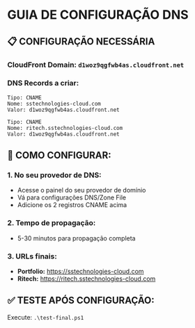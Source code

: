 # GUIA DE CONFIGURAÇÃO DNS

## 📋 CONFIGURAÇÃO NECESSÁRIA

### **CloudFront Domain:** `d1woz9qgfwb4as.cloudfront.net`

### **DNS Records a criar:**

```
Tipo: CNAME
Nome: sstechnologies-cloud.com
Valor: d1woz9qgfwb4as.cloudfront.net

Tipo: CNAME  
Nome: ritech.sstechnologies-cloud.com
Valor: d1woz9qgfwb4as.cloudfront.net
```

## 🔧 COMO CONFIGURAR:

### **1. No seu provedor de DNS:**
- Acesse o painel do seu provedor de domínio
- Vá para configurações DNS/Zone File
- Adicione os 2 registros CNAME acima

### **2. Tempo de propagação:**
- 5-30 minutos para propagação completa

### **3. URLs finais:**
- **Portfolio:** https://sstechnologies-cloud.com
- **Ritech:** https://ritech.sstechnologies-cloud.com

## ✅ TESTE APÓS CONFIGURAÇÃO:
Execute: `.\test-final.ps1`